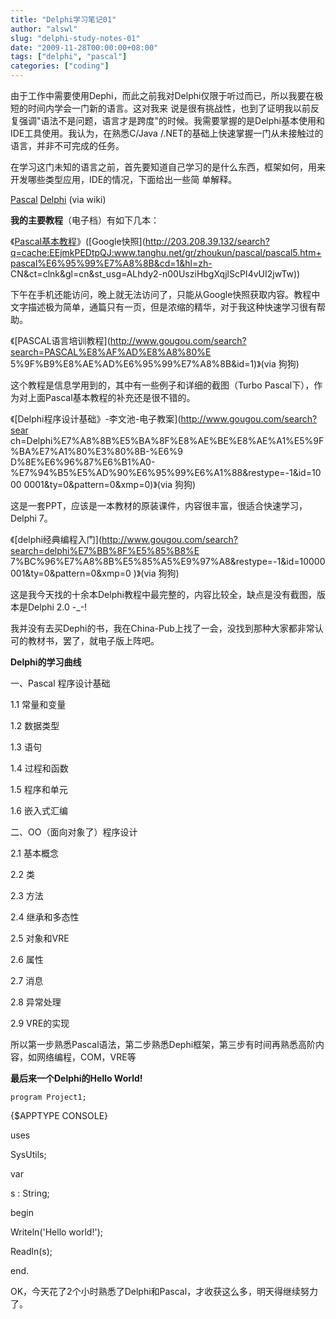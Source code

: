 ```yaml
---
title: "Delphi学习笔记01"
author: "alswl"
slug: "delphi-study-notes-01"
date: "2009-11-28T00:00:00+08:00"
tags: ["delphi", "pascal"]
categories: ["coding"]
---
```


由于工作中需要使用Dephi，而此之前我对Delphi仅限于听过而已，所以我要在极短的时间内学会一门新的语言。这对我来
说是很有挑战性，也到了证明我以前反复强调"语法不是问题，语言才是跨度"的时候。我需要掌握的是Delphi基本使用和IDE工具使用。我认为，在熟悉C/Java
/.NET的基础上快速掌握一门从未接触过的语言，并非不可完成的任务。

在学习这门未知的语言之前，首先要知道自己学习的是什么东西，框架如何，用来开发哪些类型应用，IDE的情况，下面给出一些简
单解释。

[Pascal](http://zh.wikipedia.org/zh-cn/Pascal)
[Delphi](http://zh.wikipedia.org/zh-cn/Delphi) (via wiki)

**我的主要教程**（电子档）有如下几本：

《[Pascal基本教程](http://www.tanghu.net/gr/zhoukun/pascal/pascal5.htm)》([Google快照](http://203.208.39.132/search?q=cache:EEjmkPEDtpQJ:www.tanghu.net/gr/zhoukun/pascal/pascal5.htm+pascal%E6%95%99%E7%A8%8B&cd=1&hl=zh-
CN&ct=clnk&gl=cn&st_usg=ALhdy2-n00UsziHbgXqjlScPI4vUI2jwTw))

下午在手机还能访问，晚上就无法访问了，只能从Google快照获取内容。教程中文字描述极为简单，通篇只有一页，但是浓缩的精华，对于我这种快速学习很有帮助。

《[PASCAL语言培训教程](http://www.gougou.com/search?search=PASCAL%E8%AF%AD%E8%A8%80%E
5%9F%B9%E8%AE%AD%E6%95%99%E7%A8%8B&id=1)》(via 狗狗)

这个教程是信息学用到的，其中有一些例子和详细的截图（Turbo Pascal下），作为对上面Pascal基本教程的补充还是很不错的。

《[Delphi程序设计基础》-李文池-电子教案](http://www.gougou.com/search?sear
ch=Delphi%E7%A8%8B%E5%BA%8F%E8%AE%BE%E8%AE%A1%E5%9F%BA%E7%A1%80%E3%80%8B-%E6%9
D%8E%E6%96%87%E6%B1%A0-%E7%94%B5%E5%AD%90%E6%95%99%E6%A1%88&restype=-1&id=1000
0001&ty=0&pattern=0&xmp=0)》(via 狗狗)

这是一套PPT，应该是一本教材的原装课件，内容很丰富，很适合快速学习，Delphi 7。

《[delphi经典编程入门](http://www.gougou.com/search?search=delphi%E7%BB%8F%E5%85%B8%E
7%BC%96%E7%A8%8B%E5%85%A5%E9%97%A8&restype=-1&id=10000001&ty=0&pattern=0&xmp=0
)》(via 狗狗)

这是我今天找的十余本Delphi教程中最完整的，内容比较全，缺点是没有截图，版本是Delphi 2.0 -\_-!

我并没有去买Dephi的书，我在China-Pub上找了一会，没找到那种大家都非常认可的教材书，罢了，就电子版上阵吧。

**Delphi的学习曲线**

一、Pascal 程序设计基础

1.1 常量和变量

1.2 数据类型

1.3 语句

1.4 过程和函数

1.5 程序和单元

1.6 嵌入式汇编

二、OO（面向对象了）程序设计

2.1 基本概念

2.2 类

2.3 方法

2.4 继承和多态性

2.5 对象和VRE

2.6 属性

2.7 消息

2.8 异常处理

2.9 VRE的实现

所以第一步熟悉Pascal语法，第二步熟悉Dephi框架，第三步有时间再熟悉高阶内容，如网络编程，COM，VRE等

**最后来一个Delphi的Hello World!**

    program Project1;

{$APPTYPE CONSOLE}

uses

SysUtils;

var

s : String;

begin

Writeln('Hello world!');

Readln(s);

end.

OK，今天花了2个小时熟悉了Delphi和Pascal，才收获这么多，明天得继续努力了。
